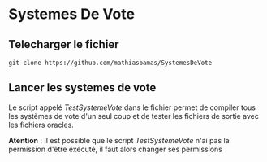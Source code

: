 # Systemes De Vote

## Telecharger le fichier 

```git clone https://github.com/mathiasbamas/SystemesDeVote```

## Lancer les systemes de vote

Le script appelé *TestSystemeVote* dans le fichier permet de compiler tous les systèmes de vote d'un seul coup et de tester les fichiers de sortie avec les fichiers oracles.

**Atention** : Il est possible que le script *TestSystemeVote* n'ai pas la permission d'être éxécuté, il faut alors changer ses permissions
